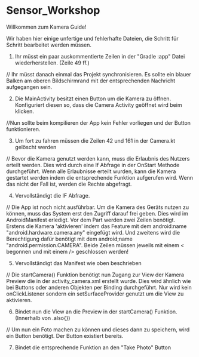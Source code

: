 # Sensor_Workshop

Willkommen zum Kamera Guide!

Wir haben hier einige unfertige und fehlerhafte Dateien, die Schritt für Schritt bearbeitet werden müssen.

1. Ihr müsst ein paar auskommentierte Zeilen in der "Gradle :app" Datei wiederherstellen. (Zeile 49 ff.)

// Ihr müsst danach einmal das Projekt synchronisieren. Es sollte ein blauer Balken am oberen Bildschirmrand
    mit der entsprechenden Nachricht aufgegangen sein.

2. Die MainActivity besitzt einen Button um die Kamera zu öffnen. Konfiguriert diesen so, dass die Camera
    Activity geöffnet wird beim klicken.

//Nun sollte beim kompilieren der App kein Fehler vorliegen und der Button funktionieren.

3. Um fort zu fahren müssen die Zeilen 42 und 161 in der Camera.kt gelöscht werden

// Bevor die Kamera genutzt werden kann, muss die Erlaubnis des Nutzers erteilt werden.
    Dies wird durch eine If Abfrage in der OnStart Methode durchgeführt. Wenn alle Erlaubnisse erteilt wurden,
    kann die Kamera gestartet werden indem die entsprechende Funktion aufgerufen wird.
    Wenn das nicht der Fall ist, werden die Rechte abgefragt.

4. Vervollständigt die IF Abfrage.

// Die App ist noch nicht ausführbar. Um die Kamera des Geräts nutzen zu können, muss das System erst
    den Zugriff darauf frei geben. Dies wird im AndroidManifest erledigt.
    Vor dem <application> Part werden zwei Zeilen benötigt. Erstens die Kamera 'aktivieren'
    indem das Feature mit dem android:name "android.hardware.camera.any" eingefügt wird.
    Und zweitens wird die Berechtigung dafür benötigt mit dem android;name "android.permission.CAMERA".
    Beide Zeilen müssen jeweils mit einem < begonnen und mit einem /> geschlossen werden!

5. Vervollständigt das Manifest wie oben beschrieben

// Die startCamera() Funktion benötigt nun Zugang zur View der Kamera Preview die in der activity_camera.xml
    erstellt wurde. Dies wird ähnlich wie bei Buttons oder anderen Objekten per Binding durchgeführt.
    Nur wird kein onClickListener sondern ein setSurfaceProvider genutzt um die View zu aktivieren.

6. Bindet nun die View an die Preview in der startCamera() Funktion. (Innerhalb von .also{})

// Um nun ein Foto machen zu können und dieses dann zu speichern, wird ein Button benötigt.
    Der Button existiert bereits.

7. Bindet die entsprechende Funktion an den "Take Photo" Button